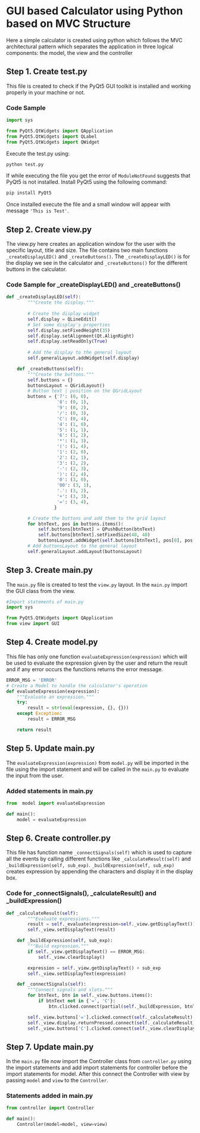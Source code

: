 # GUI based Calculator using Python based on MVC Structure


Here a simple calculator is created using python which follows the MVC architectural pattern which separates the application in three logical components: the model, the view and the controller

## Step 1. Create test.py
This file is created to check if the PyQt5 GUI toolkit is installed and working properly in your machine or not.
### Code Sample

```python
import sys

from PyQt5.QtWidgets import QApplication
from PyQt5.QtWidgets import QLabel
from PyQt5.QtWidgets import QWidget
```
Execute the test.py using:

```bash
python test.py
```
If while executing the file you get the error of ```ModuleNotFound``` suggests that PyQt5 is not installed. Install PyQt5 using the following command:

```bash
pip install PyQt5
```
Once installed execute the file and a small window will appear with message ```'This is Test'```.

## Step 2. Create view.py
The view.py here creates an application window for the user with the specific layout, title and size. The file contains two main functions ```_createDisplayLED()``` and ```_createButtons()```. The ```_createDisplayLED()``` is for the display we see in the calculator and ```_createButtons()``` for the different buttons in the calculator.

### Code Sample for _createDisplayLED() and _createButtons()  
```python
def _createDisplayLED(self):
        """Create the display."""
        
        # Create the display widget
        self.display = QLineEdit()
        # Set some display's properties
        self.display.setFixedHeight(35)
        self.display.setAlignment(Qt.AlignRight)
        self.display.setReadOnly(True)
        
        # Add the display to the general layout
        self.generalLayout.addWidget(self.display)

    def _createButtons(self):
        """Create the buttons."""
        self.buttons = {}
        buttonsLayout = QGridLayout()
        # Button text | position on the QGridLayout
        buttons = {'7': (0, 0),
                   '8': (0, 1),
                   '9': (0, 2),
                   '/': (0, 3),
                   'C': (0, 4),
                   '4': (1, 0),
                   '5': (1, 1),
                   '6': (1, 2),
                   '*': (1, 3),
                   '(': (1, 4),
                   '1': (2, 0),
                   '2': (2, 1),
                   '3': (2, 2),
                   '-': (2, 3),
                   ')': (2, 4),
                   '0': (3, 0),
                   '00': (3, 1),
                   '.': (3, 2),
                   '+': (3, 3),
                   '=': (3, 4),
                  }

        # Create the buttons and add them to the grid layout
        for btnText, pos in buttons.items():
            self.buttons[btnText] = QPushButton(btnText)
            self.buttons[btnText].setFixedSize(40, 40)
            buttonsLayout.addWidget(self.buttons[btnText], pos[0], pos[1])
        # Add buttonsLayout to the general layout
        self.generalLayout.addLayout(buttonsLayout)
````
## Step 3. Create main.py
The ```main.py``` file is created to test the ```view.py``` layout. In the ```main.py``` import the GUI class from the view.
```python
#Import statements of main.py
import sys

from PyQt5.QtWidgets import QApplication
from view import GUI
```
## Step 4. Create model.py
 This file has only one function ```evaluateExpression(expression)``` which will be used to evaluate the expression given by the user and return the result and if any error occurs the functions returns the error message.
```python
ERROR_MSG = 'ERROR'
# Create a Model to handle the calculator's operation
def evaluateExpression(expression):
    """Evaluate an expression."""
    try:
        result = str(eval(expression, {}, {})) 
    except Exception:
        result = ERROR_MSG

    return result
```

## Step 5. Update main.py
The ```evaluateExpression(expression)``` from ```model.py``` will be imported in the file using the import statement and will be called in the ```main.py``` to evaluate the input from the user.
### Added statements in main.py
```python
from  model import evaluateExpression

def main():
    model = evaluateExpression
```
## Step 6. Create controller.py
This file has function name ```_connectSignals(self)``` which is used to capture all the events by calling different functions like ```_calculateResult(self)``` and ```_buildExpression(self, sub_exp)```. ```_buildExpression(self, sub_exp)``` creates expression by appending the characters and display it in the display box.
### Code for  _connectSignals(), _calculateResult() and _buildExpression()
```python
def _calculateResult(self):
        """Evaluate expressions."""
        result = self._evaluate(expression=self._view.getDisplayText())
        self._view.setDisplayText(result)

    def _buildExpression(self, sub_exp):
        """Build expression."""
        if self._view.getDisplayText() == ERROR_MSG:
            self._view.clearDisplay()

        expression = self._view.getDisplayText() + sub_exp
        self._view.setDisplayText(expression)

    def _connectSignals(self):
        """Connect signals and slots."""
        for btnText, btn in self._view.buttons.items():
            if btnText not in {'=', 'C'}:
                btn.clicked.connect(partial(self._buildExpression, btnText))

        self._view.buttons['='].clicked.connect(self._calculateResult)
        self._view.display.returnPressed.connect(self._calculateResult)
        self._view.buttons['C'].clicked.connect(self._view.clearDisplay)
```


## Step 7. Update main.py
In the ```main.py``` file now import the Controller class from ```controller.py``` using the import statements and add import statements for controller before the import statements for model. After this connect the Controller with view by passing ```model``` and ```view``` to the ```Controller```.
### Statements added in main.py
```python
from controller import Controller

def main():
    Controller(model=model, view=view)
```